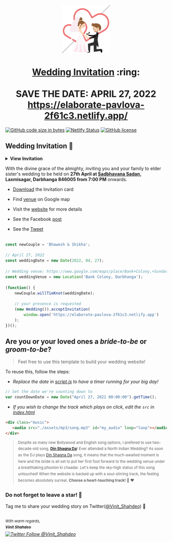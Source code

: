 
<p align="center"><a href="https://elaborate-pavlova-2f61c3.netlify.app/"><img src="./assets/wedding.gif" width="150px" height="150px"/></a></p>
<h1 align="center"><a href="https://elaborate-pavlova-2f61c3.netlify.app/">Wedding Invitation</a> :ring: <br> <br> SAVE THE DATE: APRIL 27, 2022 <br> <a href="https://elaborate-pavlova-2f61c3.netlify.app/">https://elaborate-pavlova-2f61c3.netlify.app/</a></h1>

[![GitHub code size in bytes](https://img.shields.io/github/languages/code-size/vinitshahdeo/Wedding-Invitation?logo=github)](https://elaborate-pavlova-2f61c3.netlify.app/) [![Netlify Status](https://api.netlify.com/api/v1/badges/e945f101-f434-45e6-8c33-df855c6b2082/deploy-status)](https://app.netlify.com/sites/sonali/deploys) [![GitHub license](https://img.shields.io/github/license/vinitshahdeo/Wedding-Invitation?logo=github)](https://github.com/vinitshahdeo/Wedding-Invitation)

## Wedding Invitation :ring:

<details>
  <summary><strong>View Invitation</strong></summary>
  <a href="https://elaborate-pavlova-2f61c3.netlify.app/"><img src="./assets/img/My Invitation(3).jpeg" /></a>
</details>

With the divine grace of the almighty,
inviting you and your family to elder sister's wedding to be held on **27th April at [Sadbhavana Sadan](https://www.google.com/maps/place/Bank+Colony,+Sundarpur,+Darbhanga,+Bihar+846005/@26.1731929,85.8905895,18.12z/data=!4m5!3m4!1s0x39edb7806f49ed8f:0xef1b3eb903943b50!8m2!3d26.173071!4d85.8915529), Laxmisagar, Darbhanga 846005 from 7:00 PM** onwards.

- [Download](https://github.com/Bhawesh880/BhaweshRepository/blob/main/invitation/My%20Invitation%20(1).pdf) the Invitation card

- Find [venue](google.com/maps/place/Bank+Colony,+Sundarpur,+Darbhanga,+Bihar+846005/@26.1731929,85.8905895,18.12z/data=!4m5!3m4!1s0x39edb7806f49ed8f:0xef1b3eb903943b50!8m2!3d26.173071!4d85.8915529) on Google map

- Visit the [website](https://elaborate-pavlova-2f61c3.netlify.app) for more details

- See the Facebook [post](https://www.facebook.com/vinit.shahdeo/posts/3521599654622390)

- See the [Tweet](https://twitter.com/Vinit_Shahdeo/status/1328570280705482752)

```js

const newCouple = 'Bhawesh & Shikha';

// April 27, 2022
const weddingDate = new Date(2022, 04, 27);

// Wedding venue: https://www.google.com/maps/place/Bank+Colony,+Sundarpur,+Darbhanga,+Bihar+846005/@26.1731929,85.8905895,18.12z/data=!4m5!3m4!1s0x39edb7806f49ed8f:0xef1b3eb903943b50!8m2!3d26.173071!4d85.8915529
const weddingVenue = new Location('Bank Colony, Darbhanga');

(function() {
    newCouple.willTieKnot(weddingDate);

    // your presence is requested
    (new Wedding()).acceptInvitation(
        window.open('https://elaborate-pavlova-2f61c3.netlify.app')
    );
})();


```

## Are you or your loved ones a *bride-to-be* or *groom-to-be*? 
> Feel free to use this template to build your wedding website!

To reuse this, follow the steps:

- *Replace the date in [script.js](https://github.com/vinitshahdeo/Wedding-Invitation/blob/master/js/script.js#L29) to have a timer running for your big day!*

```js
// Set the date we're counting down to
var countDownDate = new Date("April 27, 2022 00:00:00").getTime();
```

- *If you wish to change the track which plays on click, edit the `src` in [index.html](https://github.com/vinitshahdeo/Wedding-Invitation/blob/760c4aa437115fc365f5cb86a4b428b0e292b5ba/index.html#L69)*

```html
<div class="music">
   <audio src="./assets/mp3/song.mp3" id="my_audio" loop="loop"></audio> 
</div>
```

> <sup>Despite so many new Bollywood and English song options, I prefered to use two-decade-old song, **[Din Shagna Da](https://youtu.be/X0MDALpV29s)**! Ever attended a North Indian Wedding? As soon as the DJ plays [Din Shagna Da](https://youtu.be/Mj4eK5YViCs) song, it means that the much-awaited moment is here and the bride is all set to put her first foot forward to the wedding venue under a breathtaking phoolon ki chaadar. Let's keep the sky-high status of this song untouched! When the website is backed up with a soul-stirring track, the feeling becomes absolutely surreal. **Choose a heart-touching track!** :musical_note: :heart: </sup>


### Do not forget to leave a star! :hugs:

Tag me to share your wedding story on Twitter([@Vinit_Shahdeo](https://twitter.com/Vinit_Shahdeo)) :yellow_heart:

<br><sup><i>With warm regards,<br>
**Vinit Shahdeo**<i></sup><br>
[![Twitter Follow @Vinit_Shahdeo](https://img.shields.io/twitter/follow/Vinit_Shahdeo?style=social)](https://twitter.com/Vinit_Shahdeo)
